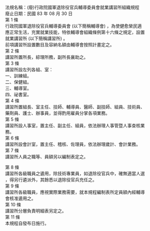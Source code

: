 法規名稱：(廢)行政院國軍退除役官兵輔導委員會就業講習所組織規程  
廢止日期：民國 83 年 08 月 30 日  
第 1 條  
行政院國軍退除役官兵輔導委員會 (以下簡稱輔導會) ，為使健愈榮民適  
應正常生活，充實就業技能，特依輔導會組織條例第十六條之規定，設置  
就業講習所 (以下簡稱講習所) 。  
前項講習所設置數目及容納名額由輔導會按照計畫定之。  
第 2 條  
講習所置所長，綜理所務，副所長襄助之。  
第 3 條  
講習所設左列各組、室：  
一、訓練組。  
二、保健組。  
三、輔導室。  
四、祕書室。  
第 4 條  
講習所置組長、室主任、技師、輔導員、醫師、副技師、組員、技術員、  
藥劑員、護士、辦事員，並得酌用雇員分掌各項業務。  
第 5 條  
講習所設人事室，置主任、副主任、組員，依法辦理人事管暨人事查核業  
務。  
第 6 條  
講習所設會計室，置主任、稽核、佐理員，依法辦理歲計、會計業務。  
第 7 條  
講習所人員之職等、員額另以編制表定之。  


第 8 條  
講習所各級職員之遴用，除技術專業員，如退除役官兵中，確無適當人選  
，得另行遴派外，其餘悉以退除役官兵充任之。  
第 9 條  
講習所各級職員，應視實際業務需要，就本規程編制表所定員額內經輔導  
會核准遴用之。  
第 10 條  
講習所分層負責明細表另定之。  
第 11 條  
本規程自發布日施行。  


